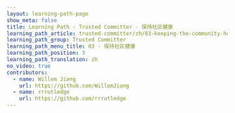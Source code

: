 ```yaml
---
layout: learning-path-page
show_meta: false
title: Learning Path - Trusted Committer - 保持社区健康
learning_path_article: trusted-committer/zh/03-keeping-the-community-healthy-zh.asciidoc
learning_path_group: Trusted Committer
learning_path_menu_title: 03 - 保持社区健康
learning_path_position: 3
learning_path_translation: zh
no_video: true
contributors:
  - name: Willem Jiang
    url: https://github.com/WillemJiang
  - name: rrrutledge
    url: https://github.com/rrrutledge
---
```

<!--- This file autogenerated from https://github.com/InnerSourceCommons/InnerSourceLearningPath/blob/master/scripts/generate_learning_path_markdown.js -->